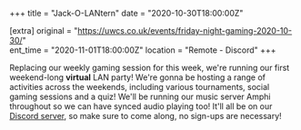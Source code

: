 +++
title = "Jack-O-LANtern"
date = "2020-10-30T18:00:00Z"

[extra]
original = "https://uwcs.co.uk/events/friday-night-gaming-2020-10-30/"    
ent_time = "2020-11-01T18:00:00Z"
location = "Remote - Discord"
+++

Replacing our weekly gaming session for this week, we're running our first weekend-long **virtual** LAN party\! We're gonna be hosting a range of activities across the weekends, including various tournaments, social gaming sessions and a quiz\! We'll be running our music server Amphi throughout so we can have synced audio playing too\! It'll all be on our [Discord server](http://discord.uwcs.co.uk/), so make sure to come along, no sign-ups are necessary\!

